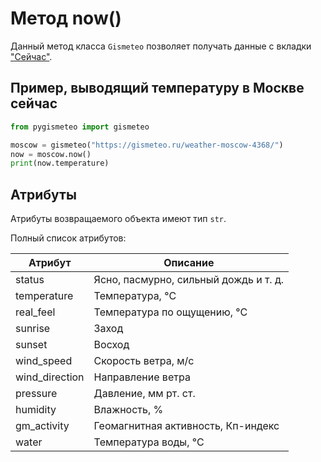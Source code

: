 # Метод now()

Данный метод класса `Gismeteo` позволяет получать данные с вкладки ["Сейчас"](https://gismeteo.ru/weather-moscow-4368/now/).

## Пример, выводящий температуру в Москве сейчас

```python
from pygismeteo import gismeteo

moscow = gismeteo("https://gismeteo.ru/weather-moscow-4368/")
now = moscow.now()
print(now.temperature)
```

## Атрибуты

Атрибуты возвращаемого объекта имеют тип `str`.

Полный список атрибутов:

| Атрибут        | Описание                              |
| -------------- | ------------------------------------- |
| status         | Ясно, пасмурно, сильный дождь и т. д. |
| temperature    | Температура, °C                       |
| real_feel      | Температура по ощущению, °C           |
| sunrise        | Заход                                 |
| sunset         | Восход                                |
| wind_speed     | Скорость ветра, м/с                   |
| wind_direction | Направление ветра                     |
| pressure       | Давление, мм рт. ст.                  |
| humidity       | Влажность, %                          |
| gm_activity    | Геомагнитная активность, Кп-индекс    |
| water          | Температура воды, °C                  |
